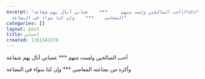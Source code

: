 ```yaml
---
excerpt: "أحب الصالحين ولست منهم     ***    عساني أنال بهم شفاعة\r\n\r\nوأكره من بضاعته
  المعاصي    ***    وإن كنا سواء في البضاعة"
categories: []
layout: post
title: إحساس
created: 1161342378
---
```

أحب الصالحين ولست منهم     ***    عساني أنال بهم شفاعة

وأكره من بضاعته المعاصي    ***    وإن كنا سواء في البضاعة
